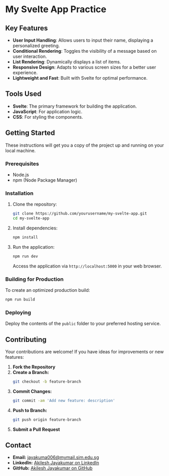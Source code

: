 # My Svelte App Practice

## Key Features

- **User Input Handling**: Allows users to input their name, displaying a personalized greeting.
- **Conditional Rendering**: Toggles the visibility of a message based on user interaction.
- **List Rendering**: Dynamically displays a list of items.
- **Responsive Design**: Adapts to various screen sizes for a better user experience.
- **Lightweight and Fast**: Built with Svelte for optimal performance.

## Tools Used

- **Svelte**: The primary framework for building the application.
- **JavaScript**: For application logic.
- **CSS**: For styling the components.

## Getting Started

These instructions will get you a copy of the project up and running on your local machine.

### Prerequisites

- Node.js
- npm (Node Package Manager)

### Installation

1. Clone the repository:
   ```bash
   git clone https://github.com/yourusername/my-svelte-app.git
   cd my-svelte-app
   ```

2. Install dependencies:
   ```bash
   npm install
   ```

3. Run the application:
   ```bash
   npm run dev
   ```
   Access the application via `http://localhost:5000` in your web browser.

### Building for Production

To create an optimized production build:

```bash
npm run build
```

### Deploying

Deploy the contents of the `public` folder to your preferred hosting service.

## Contributing

Your contributions are welcome! If you have ideas for improvements or new features:

1. **Fork the Repository**
2. **Create a Branch:**
   ```bash
   git checkout -b feature-branch
   ```
3. **Commit Changes:**
   ```bash
   git commit -am 'Add new feature: description'
   ```
4. **Push to Branch:**
   ```bash
   git push origin feature-branch
   ```
5. **Submit a Pull Request**

## Contact

- **Email:** [jayakuma006@mymail.sim.edu.sg](mailto:jayakuma006@mymail.sim.edu.sg)
- **LinkedIn:** [Akilesh Jayakumar on LinkedIn](https://www.linkedin.com/in/akileshjayakumar/)
- **GitHub:** [Akilesh Jayakumar on GitHub](https://github.com/akileshjayakumar)
